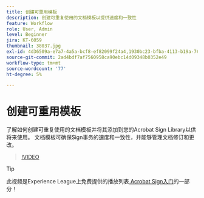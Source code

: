 ```yaml
---
title: 创建可重用模板
description: 创建可重复使用的文档模板以提供速度和一致性
feature: Workflow
role: User, Admin
level: Beginner
jira: KT-6059
thumbnail: 38037.jpg
exl-id: 4d36509a-e7a7-4a5a-bcf8-ef82099f24a4,1930bc23-bfba-4113-b19a-76634667bda3
source-git-commit: 2ad4bdf7af7560958ca90ebc14d09348b0352e49
workflow-type: tm+mt
source-wordcount: '77'
ht-degree: 5%

---
```


# 创建可重用模板

了解如何创建可重复使用的文档模板并将其添加到您的Acrobat Sign Library以供将来使用。 文档模板可确保Sign事务的速度和一致性，并能够管理文档修订和更改。

>[!VIDEO](https://video.tv.adobe.com/v/38037?quality=12&learn=on&hidetitle=true)

>[!TIP]
>
>此视频是Experience League上免费提供的播放列表[ Acrobat Sign入门](https://experienceleague.adobe.com/en/playlists/acrobat-sign-get-started-business-users)的一部分！
